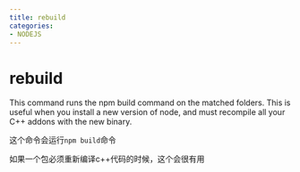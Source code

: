 ```yaml
---
title: rebuild
categories: 
- NODEJS
---
```

# rebuild

This command runs the npm build command on the matched folders. This is useful when you install a new version of node, and must recompile all your C++ addons with the new binary.

这个命令会运行`npm build`命令

如果一个包必须重新编译c++代码的时候，这个会很有用